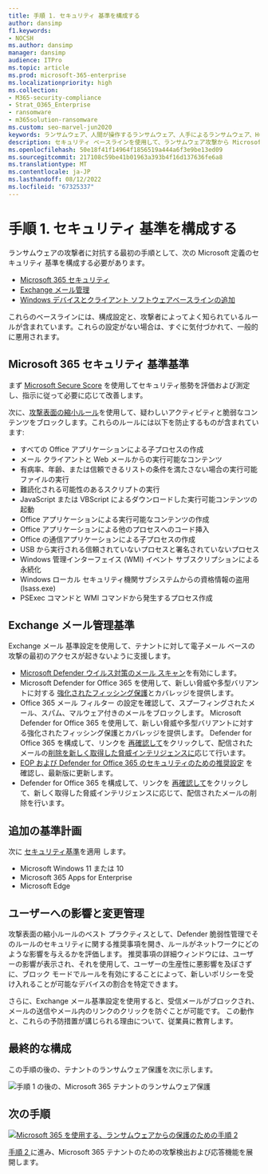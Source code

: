 ```yaml
---
title: 手順 1. セキュリティ 基準を構成する
author: dansimp
f1.keywords:
- NOCSH
ms.author: dansimp
manager: dansimp
audience: ITPro
ms.topic: article
ms.prod: microsoft-365-enterprise
ms.localizationpriority: high
ms.collection:
- M365-security-compliance
- Strat_O365_Enterprise
- ransomware
- m365solution-ransomware
ms.custom: seo-marvel-jun2020
keywords: ランサムウェア、人間が操作するランサムウェア、人手によるランサムウェア、HumOR、強要攻撃、ランサムウェア攻撃、暗号化、暗号ウイルス学、ゼロ トラスト
description: セキュリティ ベースラインを使用して、ランサムウェア攻撃から Microsoft 365 リソースを保護します。
ms.openlocfilehash: 50e18f41f14964f1856519a444a6f3e9be13ed09
ms.sourcegitcommit: 217108c59be41b01963a393b4f16d137636fe6a8
ms.translationtype: MT
ms.contentlocale: ja-JP
ms.lasthandoff: 08/12/2022
ms.locfileid: "67325337"
---
```

# <a name="step-1-configure-security-baselines"></a>手順 1. セキュリティ 基準を構成する

ランサムウェアの攻撃者に対抗する最初の手順として、次の Microsoft 定義のセキュリティ 基準を構成する必要があります。

- [Microsoft 365 セキュリティ](#microsoft-365-security-baseline)
- [Exchange メール管理](#exchange-email-management-baseline)
- [Windows デバイスとクライアント ソフトウェアベースラインの追加](#additional-baselines)

これらのベースラインには、構成設定と、攻撃者によってよく知られているルールが含まれています。これらの設定がない場合は、すぐに気付づかれて、一般的に悪用されます。

## <a name="microsoft-365-security-baseline"></a>Microsoft 365 セキュリティ 基準基準

まず [Microsoft Secure Score](/microsoft-365/security/defender/microsoft-secure-score) を使用してセキュリティ態勢を評価および測定し、指示に従って必要に応じて改善します。

次に、[攻撃表面の縮小ルール](/microsoft-365/security/defender-endpoint/attack-surface-reduction-rules-deployment)を使用して、疑わしいアクティビティと脆弱なコンテンツをブロックします。これらのルールには以下を防止するものが含まれています:

- すべての Office アプリケーションによる子プロセスの作成
- メール クライアントと Web メールからの実行可能なコンテンツ
- 有病率、年齢、または信頼できるリストの条件を満たさない場合の実行可能ファイルの実行
- 難読化される可能性のあるスクリプトの実行
- JavaScript または VBScript によるダウンロードした実行可能コンテンツの起動
- Office アプリケーションによる実行可能なコンテンツの作成
- Office アプリケーションによる他のプロセスへのコード挿入
- Office の通信アプリケーションによる子プロセスの作成
- USB から実行される信頼されていないプロセスと署名されていないプロセス
- Windows 管理インターフェイス (WMI) イベント サブスクリプションによる永続化
- Windows ローカル セキュリティ機関サブシステムからの資格情報の盗用 (lsass.exe)
- PSExec コマンドと WMI コマンドから発生するプロセス作成

## <a name="exchange-email-management-baseline"></a>Exchange メール管理基準

Exchange メール 基準設定を使用して、テナントに対して電子メール ベースの攻撃の最初のアクセスが起きないように支援します。

- [Microsoft Defender ウイルス対策のメール スキャン](/microsoft-365/security/defender-endpoint/configure-advanced-scan-types-microsoft-defender-antivirus)を有効にします。
- Microsoft Defender for Office 365 を使用して、新しい脅威や多型バリアントに対する [強化されたフィッシング保護](/microsoft-365/security/office-365-security/anti-phishing-protection)とカバレッジを提供します。
- Office 365 メール フィルター の設定を確認して、スプーフィングされたメール、スパム、マルウェア付きのメールをブロックします。 Microsoft Defender for Office 365 を使用して、新しい脅威や多型バリアントに対する強化されたフィッシング保護とカバレッジを提供します。 Defender for Office 365 を構成して、リンクを [再確認して](/microsoft-365/security/office-365-security/atp-safe-links)をクリックして、配信されたメールの[削除を新しく取得した脅威インテリジェンスに](/microsoft-365/security/office-365-security/zero-hour-auto-purge)応じて行います。
- [EOP および Defender for Office 365 のセキュリティのための推奨設定](/microsoft-365/security/office-365-security/recommended-settings-for-eop-and-office365-atp) を確認し、最新版に更新します。
- Defender for Office 365 を構成して、リンクを [再確認して](/microsoft-365/security/office-365-security/set-up-safe-links-policies)をクリックして、新しく取得した脅威インテリジェンスに応じて、配信されたメールの削除を行います。

## <a name="additional-baselines"></a>追加の基準計画

次に [セキュリティ基準](https://techcommunity.microsoft.com/t5/microsoft-security-baselines/bg-p/Microsoft-Security-Baselines)を適用 します。

- Microsoft Windows 11 または 10
- Microsoft 365 Apps for Enterprise
- Microsoft Edge

## <a name="impact-on-users-and-change-management"></a>ユーザーへの影響と変更管理

攻撃表面の縮小ルールのベスト プラクティスとして、Defender 脆弱性管理でそのルールのセキュリティに関する推奨事項を開き、ルールがネットワークにどのような影響を与えるかを評価します。 推奨事項の詳細ウィンドウには、ユーザーの影響が表示され、それを使用して、ユーザーの生産性に悪影響を及ぼさずに、ブロック モードでルールを有効にすることによって、新しいポリシーを受け入れることが可能なデバイスの割合を特定できます。

さらに、Exchange メール基準設定を使用すると、受信メールがブロックされ、メールの送信やメール内のリンクのクリックを防ぐことが可能です。 この動作と、これらの予防措置が講じられる理由について、従業員に教育します。

## <a name="resulting-configuration"></a>最終的な構成

この手順の後の、テナントのランサムウェア保護を次に示します。

![手順 1 の後の、Microsoft 365 テナントのランサムウェア保護](../media/ransomware-protection-microsoft-365/ransomware-protection-microsoft-365-architecture-step1.png)

## <a name="next-step"></a>次の手順

[![Microsoft 365 を使用する、ランサムウェアからの保護のための手順 2 ](../media/ransomware-protection-microsoft-365/ransomware-protection-microsoft-365-step2.png)](ransomware-protection-microsoft-365-attack-detection-response.md)

[手順 2 ](ransomware-protection-microsoft-365-attack-detection-response.md)に進み、Microsoft 365 テナントのための攻撃検出および応答機能を展開します。
